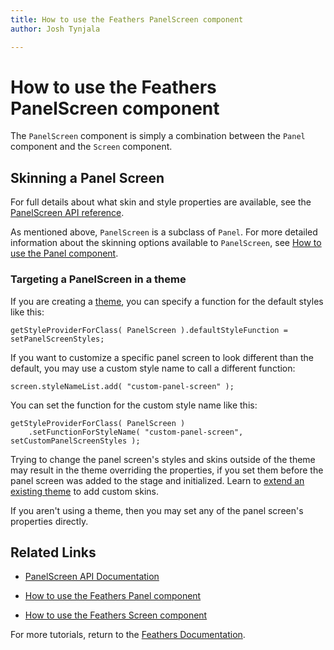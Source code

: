 ```yaml
---
title: How to use the Feathers PanelScreen component  
author: Josh Tynjala

---
```

# How to use the Feathers PanelScreen component

The `PanelScreen` component is simply a combination between the `Panel` component and the `Screen` component.

## Skinning a Panel Screen

For full details about what skin and style properties are available, see the [PanelScreen API reference](http://feathersui.com/documentation/feathers/controls/PanelScreen.html).

As mentioned above, `PanelScreen` is a subclass of `Panel`. For more detailed information about the skinning options available to `PanelScreen`, see [How to use the Panel component](panel.html).

### Targeting a PanelScreen in a theme

If you are creating a [theme](themes.html), you can specify a function for the default styles like this:

``` code
getStyleProviderForClass( PanelScreen ).defaultStyleFunction = setPanelScreenStyles;
```

If you want to customize a specific panel screen to look different than the default, you may use a custom style name to call a different function:

``` code
screen.styleNameList.add( "custom-panel-screen" );
```

You can set the function for the custom style name like this:

``` code
getStyleProviderForClass( PanelScreen )
    .setFunctionForStyleName( "custom-panel-screen", setCustomPanelScreenStyles );
```

Trying to change the panel screen's styles and skins outside of the theme may result in the theme overriding the properties, if you set them before the panel screen was added to the stage and initialized. Learn to [extend an existing theme](extending-themes.html) to add custom skins.

If you aren't using a theme, then you may set any of the panel screen's properties directly.

## Related Links

-   [PanelScreen API Documentation](http://feathersui.com/documentation/feathers/controls/PanelScreen.html)

-   [How to use the Feathers Panel component](panel.html)

-   [How to use the Feathers Screen component](screen.html)

For more tutorials, return to the [Feathers Documentation](index.html).


